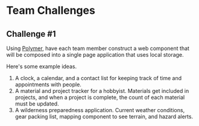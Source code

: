 # Team Challenges

###### <a id="challenge-1"></a>
## Challenge \#1

Using [Polymer](https://elements.polymer-project.org/), have each team member construct a web component that will be composed into a single page application that uses local storage.

Here's some example ideas.

1. A clock, a calendar, and a contact list for keeping track of time and appointments with people.
1. A material and project tracker for a hobbyist. Materials get included in projects, and when a project is complete, the count of each material must be updated.
1. A wilderness preparedness application. Current weather conditions, gear packing list, mapping component to see terrain, and hazard alerts.